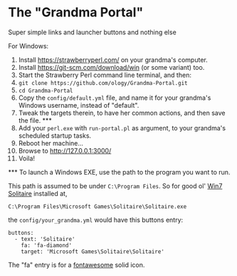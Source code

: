# The "Grandma Portal"

Super simple links and launcher buttons and nothing else

For Windows:

1. Install https://strawberryperl.com/ on your grandma's computer.
2. Install https://git-scm.com/download/win (or some variant) too.
3. Start the Strawberry Perl command line terminal, and then:
4. `git clone https://github.com/ology/Grandma-Portal.git`
5. `cd Grandma-Portal`
6. Copy the `config/default.yml` file, and name it for your grandma's Windows username, instead of "default".
7. Tweak the targets therein, to have her common actions, and then save the file. ***
8. Add your `perl.exe` with `run-portal.pl` as argument, to your grandma's scheduled startup tasks.
9. Reboot her machine...
10. Browse to http://127.0.0.1:3000/
11. Voila!

*** To launch a Windows EXE, use the path to the program you want to run.

This path is assumed to be under `C:\Program Files`. So for good ol' [Win7 Solitaire](https://win7games.com/) installed at,

`C:\Program Files\Microsoft Games\Solitaire\Solitaire.exe`

the `config/your_grandma.yml` would have this buttons entry:

    buttons:
      - text: 'Solitaire'
        fa: 'fa-diamond'
        target: 'Microsoft Games\Solitaire\Solitaire'

The "fa" entry is for a [fontawesome](https://fontawesome.com/search?q=download&o=a&m=free&s=solid) solid icon.

